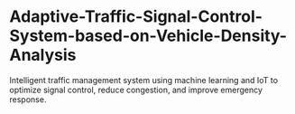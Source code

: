 # Adaptive-Traffic-Signal-Control-System-based-on-Vehicle-Density-Analysis
Intelligent traffic management system using machine learning and IoT to optimize signal control, reduce congestion, and improve emergency response.
